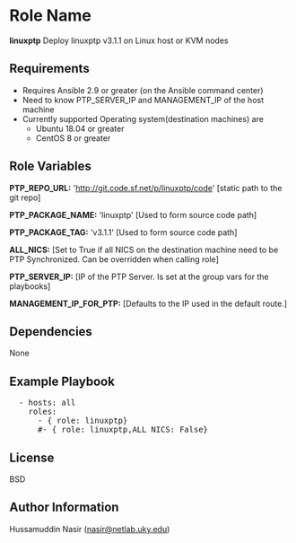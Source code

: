 Role Name
=========
__linuxptp__ Deploy linuxptp v3.1.1 on Linux host or KVM nodes

Requirements
------------
- Requires Ansible 2.9 or greater (on the Ansible command center)
- Need to know PTP_SERVER_IP and MANAGEMENT_IP of the host machine
- Currently supported Operating system(destination machines) are 
  - Ubuntu 18.04 or greater
  - CentOS 8 or greater


Role Variables
--------------

**PTP_REPO_URL:** 'http://git.code.sf.net/p/linuxptp/code' [static path to the git repo]

**PTP_PACKAGE_NAME:** 'linuxptp' [Used to form source code path]

**PTP_PACKAGE_TAG:** 'v3.1.1' [Used to form source code path]

**ALL_NICS:** [Set to True if all NICS on the destination machine need to be PTP Synchronized. Can be overridden when calling role]

**PTP_SERVER_IP:**  [IP of the PTP Server. Is set at the group vars for the playbooks]

**MANAGEMENT_IP_FOR_PTP:** [Defaults to the IP used in the default route.]


Dependencies
------------

None

Example Playbook
----------------
<pre>
  - hosts: all
    roles:
      - { role: linuxptp}
      #- { role: linuxptp,ALL_NICS: False}
</pre>          
License
-------

BSD

Author Information
------------------

Hussamuddin Nasir
(nasir@netlab.uky.edu)

